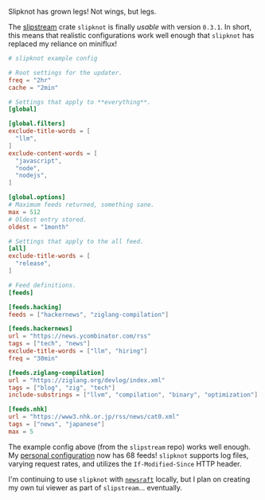 Slipknot has grown legs! Not wings, but legs.

The [slipstream](https://github.com/HarrisonHall/slipstream) crate `slipknot` is
finally _usable_ with version `0.3.1`. In short, this means that realistic
configurations work well enough that `slipknot` has replaced my reliance on
miniflux!

```toml
# slipknot example config

# Root settings for the updater.
freq = "2hr"
cache = "2min"

# Settings that apply to **everything**.
[global]

[global.filters]
exclude-title-words = [
  "llm",
]
exclude-content-words = [
  "javascript",
  "node",
  "nodejs",
]

[global.options]
# Maximum feeds returned, something sane.
max = 512
# Oldest entry stored.
oldest = "1month"

# Settings that apply to the all feed.
[all]
exclude-title-words = [
  "release",
]

# Feed definitions.
[feeds]

[feeds.hacking]
feeds = ["hackernews", "ziglang-compilation"]

[feeds.hackernews]
url = "https://news.ycombinator.com/rss"
tags = ["tech", "news"]
exclude-title-words = ["llm", "hiring"]
freq = "30min"

[feeds.ziglang-compilation]
url = "https://ziglang.org/devlog/index.xml"
tags = ["blog", "zig", "tech"]
include-substrings = ["llvm", "compilation", "binary", "optimization"]

[feeds.nhk]
url = "https://www3.nhk.or.jp/rss/news/cat0.xml"
tags = ["news", "japanese"]
max = 5
```

The example config above (from the `slipstream` repo) works well enough. My
[personal configuration](https://github.com/HarrisonHall/dotfiles/blob/master/dotfiles/.config/slipknot/slipknot.toml)
now has 68 feeds! `slipknot` supports log files, varying request rates, and
utilizes the `If-Modified-Since` HTTP header.

I'm continuing to use `slipknot` with
[`newsraft`](https://codeberg.org/grisha/newsraft) locally, but I plan on
creating my own tui viewer as part of `slipstream`... eventually.
